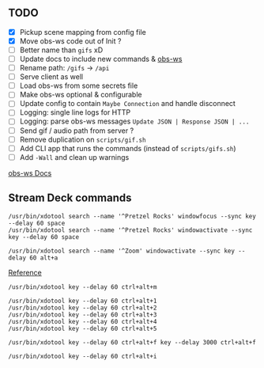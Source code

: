 ## TODO

- [x] Pickup scene mapping from config file
- [x] Move obs-ws code out of Init ?
- [ ] Better name than `gifs` xD
- [ ] Update docs to include new commands & [obs-ws](https://github.com/Palakis/obs-websocket)
- [ ] Rename path: `/gifs` -> `/api`
- [ ] Serve client as well
- [ ] Load obs-ws from some secrets file
- [ ] Make obs-ws optional & configurable
- [ ] Update config to contain `Maybe Connection` and handle disconnect
- [ ] Logging: single line logs for HTTP
- [ ] Logging: parse obs-ws messages `Update JSON | Response JSON | ...`
- [ ] Send gif / audio path from server ?
- [ ] Remove duplication on `scripts/gif.sh`
- [ ] Add CLI app that runs the commands (instead of `scripts/gifs.sh`)
- [ ] Add `-Wall` and clean up warnings

[obs-ws Docs](https://github.com/Palakis/obs-websocket/blob/4.x-current/docs/generated/protocol.md)

## Stream Deck commands

```
/usr/bin/xdotool search --name '^Pretzel Rocks' windowfocus --sync key --delay 60 space
/usr/bin/xdotool search --name '^Pretzel Rocks' windowactivate --sync key --delay 60 space

/usr/bin/xdotool search --name '^Zoom' windowactivate --sync key --delay 60 alt+a
```

[Reference](https://github.com/timothycrosley/streamdeck-ui/issues/47#issuecomment-631695324)

```
/usr/bin/xdotool key --delay 60 ctrl+alt+m
```

```
/usr/bin/xdotool key --delay 60 ctrl+alt+1
/usr/bin/xdotool key --delay 60 ctrl+alt+2
/usr/bin/xdotool key --delay 60 ctrl+alt+3
/usr/bin/xdotool key --delay 60 ctrl+alt+4
/usr/bin/xdotool key --delay 60 ctrl+alt+5
```

```
/usr/bin/xdotool key --delay 60 ctrl+alt+f key --delay 3000 ctrl+alt+f
```

```
/usr/bin/xdotool key --delay 60 ctrl+alt+i
```
